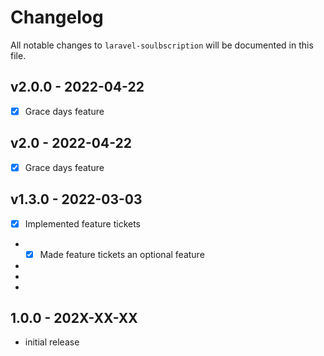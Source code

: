 # Changelog

All notable changes to `laravel-soulbscription` will be documented in this file.

## v2.0.0 - 2022-04-22

- [x] Grace days feature

## v2.0 - 2022-04-22

- [x] Grace days feature

## v1.3.0 - 2022-03-03

- [x] Implemented feature tickets
- - [x] Made feature tickets an optional feature
- 
- 
- 

## 1.0.0 - 202X-XX-XX

- initial release
